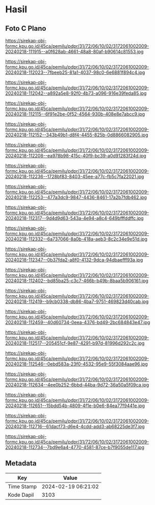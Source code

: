 # Hasil

## Foto C Plano

https://sirekap-obj-formc.kpu.go.id/45ca/pemilu/pdpr/31/72/06/10/02/3172061002009-20240218-111915--a0f628ab-4661-48a8-80af-b90614c81553.jpg

https://sirekap-obj-formc.kpu.go.id/45ca/pemilu/pdpr/31/72/06/10/02/3172061002009-20240218-112023--7fbeeb25-81a1-4037-98c0-6e6881f894c4.jpg

https://sirekap-obj-formc.kpu.go.id/45ca/pemilu/pdpr/31/72/06/10/02/3172061002009-20240218-112042--a892a5e8-92f0-4b73-a096-916e39feda85.jpg

https://sirekap-obj-formc.kpu.go.id/45ca/pemilu/pdpr/31/72/06/10/02/3172061002009-20240218-112115--6f91e2be-0f52-4564-930b-408e8e7abcc9.jpg

https://sirekap-obj-formc.kpu.go.id/45ca/pemilu/pdpr/31/72/06/10/02/3172061002009-20240218-112152--343b49b1-d8f4-4455-825b-0d8866082905.jpg

https://sirekap-obj-formc.kpu.go.id/45ca/pemilu/pdpr/31/72/06/10/02/3172061002009-20240218-112208--ea978b98-415c-40f9-bc39-a0d91283f24d.jpg

https://sirekap-obj-formc.kpu.go.id/45ca/pemilu/pdpr/31/72/06/10/02/3172061002009-20240218-112236--1728bf83-8403-45ee-a77c-fb5c7fa22021.jpg

https://sirekap-obj-formc.kpu.go.id/45ca/pemilu/pdpr/31/72/06/10/02/3172061002009-20240218-112253--477a3dc9-9847-4436-8461-17a2b7fdb462.jpg

https://sirekap-obj-formc.kpu.go.id/45ca/pemilu/pdpr/31/72/06/10/02/3172061002009-20240218-112317--9d4d9d63-543a-4e94-a8c4-649bfffddffc.jpg

https://sirekap-obj-formc.kpu.go.id/45ca/pemilu/pdpr/31/72/06/10/02/3172061002009-20240218-112332--6a737066-8a0b-418a-aeb3-8c2c34e9e51d.jpg

https://sirekap-obj-formc.kpu.go.id/45ca/pemilu/pdpr/31/72/06/10/02/3172061002009-20240218-112347--0b37fda2-a8f0-4132-9dca-94dbaefff93a.jpg

https://sirekap-obj-formc.kpu.go.id/45ca/pemilu/pdpr/31/72/06/10/02/3172061002009-20240218-112402--bd85ba25-c3c7-466b-b49b-8baa5b906161.jpg

https://sirekap-obj-formc.kpu.go.id/45ca/pemilu/pdpr/31/72/06/10/02/3172061002009-20240218-112419--b9cb0338-db86-4ba7-9751-469823d40cab.jpg

https://sirekap-obj-formc.kpu.go.id/45ca/pemilu/pdpr/31/72/06/10/02/3172061002009-20240218-112459--40d60734-0eea-4376-bd49-2bc684843e47.jpg

https://sirekap-obj-formc.kpu.go.id/45ca/pemilu/pdpr/31/72/06/10/02/3172061002009-20240218-112517--205451cf-9e87-4291-b97d-81996d292c2c.jpg

https://sirekap-obj-formc.kpu.go.id/45ca/pemilu/pdpr/31/72/06/10/02/3172061002009-20240218-112546--0ebd583a-23f0-4532-95e9-55f3084aae96.jpg

https://sirekap-obj-formc.kpu.go.id/45ca/pemilu/pdpr/31/72/06/10/02/3172061002009-20240218-112634--4ee0b252-6bbd-44ba-9d72-36a50a5f09ca.jpg

https://sirekap-obj-formc.kpu.go.id/45ca/pemilu/pdpr/31/72/06/10/02/3172061002009-20240218-112651--15bdd54b-4809-4f1e-b0e6-84ea77f9441e.jpg

https://sirekap-obj-formc.kpu.go.id/45ca/pemilu/pdpr/31/72/06/10/02/3172061002009-20240218-112716--61dacf73-d6e4-4cdd-add3-ab68225de3f7.jpg

https://sirekap-obj-formc.kpu.go.id/45ca/pemilu/pdpr/31/72/06/10/02/3172061002009-20240218-112734--7bd9e6a4-4770-4581-87ce-b7f9055de117.jpg


## Metadata

| Key        | Value               |
| ---------- | ------------------- |
| Time Stamp | 2024-02-19 06:21:02 |
| Kode Dapil | 3103                |



